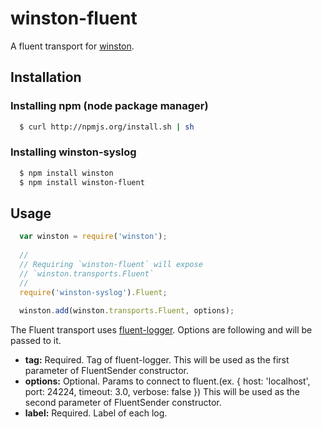 # winston-fluent

A fluent transport for [winston][0].

## Installation

### Installing npm (node package manager)

``` bash
  $ curl http://npmjs.org/install.sh | sh
```

### Installing winston-syslog

``` bash
  $ npm install winston 
  $ npm install winston-fluent
```

## Usage
``` js
  var winston = require('winston');
  
  //
  // Requiring `winston-fluent` will expose 
  // `winston.transports.Fluent`
  //
  require('winston-syslog').Fluent;
  
  winston.add(winston.transports.Fluent, options);
```

The Fluent transport uses [fluent-logger](https://github.com/yssk22/fluent-logger-node). Options are following and will be passed to it.

* __tag:__ Required. Tag of fluent-logger. This will be used as the first parameter of FluentSender constructor.
* __options:__ Optional. Params to connect to fluent.(ex. { host: 'localhost', port: 24224, timeout: 3.0, verbose: false }) This will be used as the second parameter of FluentSender constructor.
* __label:__ Required. Label of each log. 

[0]: https://github.com/indexzero/winston